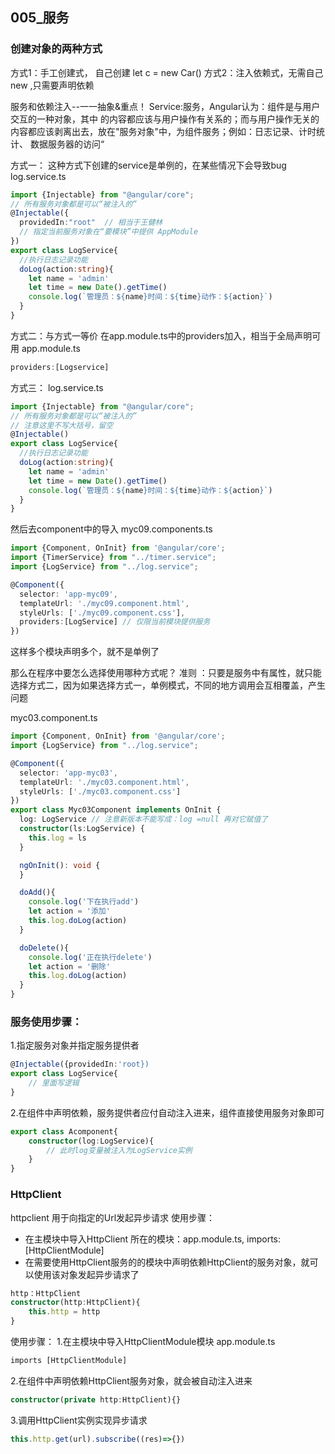 ## 005_服务

### 创建对象的两种方式
方式1：手工创建式， 自己创建 let c = new Car()
方式2：注入依赖式，无需自己new ,只需要声明依赖


服务和依赖注入--一一抽象&重点！
Service:服务，Angular认为：组件是与用户交互的一种对象，其中 的内容都应该与用户操作有关系的；而与用户操作无关的内容都应该剥离出去，放在"服务对象"中，为组件服务；例如：日志记录、计时统计、 数据服务器的访问“

方式一：
这种方式下创建的service是单例的，在某些情况下会导致bug
log.service.ts
```ts
import {Injectable} from "@angular/core";
// 所有服务对象都是可以“被注入的”
@Injectable({
  providedIn:"root"  // 相当于王健林
  // 指定当前服务对象在“要模块”中提供 AppModule
})
export class LogService{
  //执行日志记录功能
  doLog(action:string){
    let name = 'admin'
    let time = new Date().getTime()
    console.log(`管理员：${name}时间：${time}动作：${action}`)
  }
}
```
方式二：与方式一等价
在app.module.ts中的providers加入，相当于全局声明可用
app.module.ts
```ts
providers:[Logservice]
```
方式三：
log.service.ts
```ts
import {Injectable} from "@angular/core";
// 所有服务对象都是可以“被注入的”
// 注意这里不写大括号，留空
@Injectable()
export class LogService{
  //执行日志记录功能
  doLog(action:string){
    let name = 'admin'
    let time = new Date().getTime()
    console.log(`管理员：${name}时间：${time}动作：${action}`)
  }
}
```
然后去component中的导入
myc09.components.ts
```ts
import {Component, OnInit} from '@angular/core';
import {TimerService} from "../timer.service";
import {LogService} from "../log.service";

@Component({
  selector: 'app-myc09',
  templateUrl: './myc09.component.html',
  styleUrls: ['./myc09.component.css'],
  providers:[LogService] // 仅限当前模块提供服务
})
```
这样多个模块声明多个，就不是单例了

那么在程序中要怎么选择使用哪种方式呢？
准则 ：只要是服务中有属性，就只能选择方式二，因为如果选择方式一，单例模式，不同的地方调用会互相覆盖，产生问题

myc03.component.ts
```ts
import {Component, OnInit} from '@angular/core';
import {LogService} from "../log.service";

@Component({
  selector: 'app-myc03',
  templateUrl: './myc03.component.html',
  styleUrls: ['./myc03.component.css']
})
export class Myc03Component implements OnInit {
  log: LogService // 注意新版本不能写成：log =null 再对它赋值了
  constructor(ls:LogService) {
    this.log = ls
  }

  ngOnInit(): void {
  }

  doAdd(){
    console.log('下在执行add')
    let action = '添加'
    this.log.doLog(action)
  }

  doDelete(){
    console.log('正在执行delete')
    let action = '删除'
    this.log.doLog(action)
  }
}
```

### 服务使用步骤：

1.指定服务对象并指定服务提供者
```ts
@Injectable({providedIn:'root})
export class LogService{
    // 里面写逻辑
}
```
2.在组件中声明依赖，服务提供者应付自动注入进来，组件直接使用服务对象即可
```ts
export class Acomponent{
    constructor(log:LogService){
        // 此时log变量被注入为LogService实例
    }
}
```

### HttpClient
httpclient 用于向指定的Url发起异步请求
使用步骤：

- 在主模块中导入HttpClient 所在的模块：app.module.ts, imports:[HttpClientModule]
- 在需要使用HttpClient服务的的模块中声明依赖HttpClient的服务对象，就可以使用该对象发起异步请求了
```ts
http：HttpClient
constructor(http:HttpClient){
    this.http = http
}
```

使用步骤：
1.在主模块中导入HttpClientModule模块
app.module.ts
```ts
imports [HttpClientModule]
```
2.在组件中声明依赖HttpClient服务对象，就会被自动注入进来
```ts
constructor(private http:HttpClient){}
```
3.调用HttpClient实例实现异步请求
```ts
this.http.get(url).subscribe((res)=>{})
```
